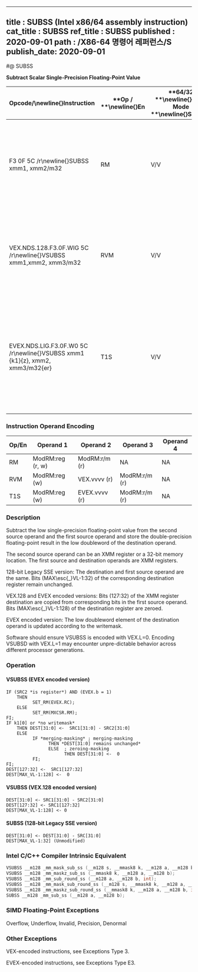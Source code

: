 ----------------------------
title : SUBSS (Intel x86/64 assembly instruction)
cat_title : SUBSS
ref_title : SUBSS
published : 2020-09-01
path : /X86-64 명령어 레퍼런스/S
publish_date: 2020-09-01
----------------------------
#@ SUBSS

**Subtract Scalar Single-Precision Floating-Point Value**

|**Opcode/**\newline{}**Instruction**|**Op / **\newline{}**En**|**64/32 **\newline{}**bit Mode **\newline{}**Support**|**CPUID **\newline{}**Feature **\newline{}**Flag**|**Description**|
|------------------------------------|-------------------------|------------------------------------------------------|--------------------------------------------------|---------------|
|F3 0F 5C /r\newline{}SUBSS xmm1, xmm2/m32|RM|V/V|SSE|Subtract the low single-precision floating-point value in xmm2/m32 from xmm1 and store the result in xmm1.|
|VEX.NDS.128.F3.0F.WIG 5C /r\newline{}VSUBSS xmm1,xmm2, xmm3/m32|RVM|V/V|AVX|Subtract the low single-precision floating-point value in xmm3/m32 from xmm2 and store the result in xmm1.|
|EVEX.NDS.LIG.F3.0F.W0 5C /r\newline{}VSUBSS xmm1 {k1}{z}, xmm2, xmm3/m32{er}|T1S|V/V|AVX512F|Subtract the low single-precision floating-point value in xmm3/m32 from xmm2 and store the result in xmm1 under writemask k1.|
### Instruction Operand Encoding


|Op/En|Operand 1|Operand 2|Operand 3|Operand 4|
|-----|---------|---------|---------|---------|
|RM|ModRM:reg (r, w)|ModRM:r/m (r)|NA|NA|
|RVM|ModRM:reg (w)|VEX.vvvv (r)|ModRM:r/m (r)|NA|
|T1S|ModRM:reg (w)|EVEX.vvvv (r)|ModRM:r/m (r)|NA|
### Description


Subtract the low single-precision floating-point value from the second source operand and the first source operand and store the double-precision floating-point result in the low doubleword of the destination operand.

The second source operand can be an XMM register or a 32-bit memory location. The first source and destination operands are XMM registers. 

128-bit Legacy SSE version: The destination and first source operand are the same. Bits (MAX\esc{_}VL-1:32) of the corresponding destination register remain unchanged.

VEX.128 and EVEX encoded versions: Bits (127:32) of the XMM register destination are copied from corresponding bits in the first source operand. Bits (MAX\esc{_}VL-1:128) of the destination register are zeroed.

EVEX encoded version: The low doubleword element of the destination operand is updated according to the writemask.

Software should ensure VSUBSS is encoded with VEX.L=0. Encoding VSUBSD with VEX.L=1 may encounter unpre-dictable behavior across different processor generations.


### Operation
#### VSUBSS (EVEX encoded version)
```info-verb
IF (SRC2 *is register*) AND (EVEX.b = 1) 
    THEN
          SET_RM(EVEX.RC);
    ELSE 
          SET_RM(MXCSR.RM);
FI;
IF k1[0] or *no writemask*
    THEN DEST[31:0] <-  SRC1[31:0] - SRC2[31:0]
    ELSE 
          IF *merging-masking* ; merging-masking
                THEN *DEST[31:0] remains unchanged*
                ELSE  ; zeroing-masking
                      THEN DEST[31:0] <-  0
          FI;
FI;
DEST[127:32] <-  SRC1[127:32]
DEST[MAX_VL-1:128] <-  0
```
#### VSUBSS (VEX.128 encoded version)
```info-verb
DEST[31:0] <- SRC1[31:0] - SRC2[31:0]
DEST[127:32] <- SRC1[127:32]
DEST[MAX_VL-1:128] <- 0
```
#### SUBSS (128-bit Legacy SSE version)
```info-verb
DEST[31:0] <- DEST[31:0] - SRC[31:0]
DEST[MAX_VL-1:32] (Unmodified)
```

### Intel C/C++ Compiler Intrinsic Equivalent

```cpp
VSUBSS __m128 _mm_mask_sub_ss (__m128 s, __mmask8 k, __m128 a, __m128 b);
VSUBSS __m128 _mm_maskz_sub_ss (__mmask8 k, __m128 a, __m128 b);
VSUBSS __m128 _mm_sub_round_ss (__m128 a, __m128 b, int);
VSUBSS __m128 _mm_mask_sub_round_ss (__m128 s, __mmask8 k, __m128 a, __m128 b, int);
VSUBSS __m128 _mm_maskz_sub_round_ss (__mmask8 k, __m128 a, __m128 b, int);
SUBSS __m128 _mm_sub_ss (__m128 a, __m128 b);
```
### SIMD Floating-Point Exceptions


Overflow, Underflow, Invalid, Precision, Denormal

### Other Exceptions


VEX-encoded instructions, see Exceptions Type 3.

EVEX-encoded instructions, see Exceptions Type E3.

